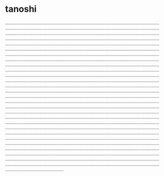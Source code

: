 # tanoshi
...............................................................................................................................................................................................................................................................................................................................................................................................................................................................................................................................................................................................................................................................................................................................................................................................................................................................................................................................................................................................................................................................................................................................................................................................................................................................................................................................................................................................................................................................................................................................................................................................................................................................................................................................................................................................................................................................................................................................................................................................................................................................................................................................................................................................................................................................................................................................................................................................................................................................................................................................................................................................................................................................................................................................................................................................................................................................................................................................................................................................................................................................................................................................................................................................................................................................................................................................................................................................................................................................................................................................................................................................................................................................